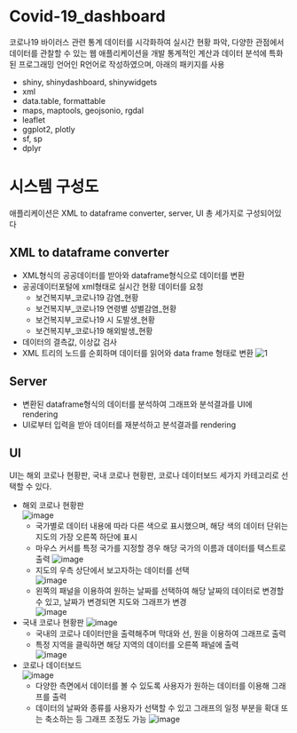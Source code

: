 # Covid-19_dashboard
코로나19 바이러스 관련 통계 데이터를 시각화하여 실시간 현황 파악, 다양한 관점에서 데이터를 관찰할 수 있는 웹 애플리케이션을 개발
통계적인 계산과 데이터 분석에 특화된 프로그래밍 언어인 R언어로 작성하였으며, 아래의 패키지를 사용
 - shiny, shinydashboard, shinywidgets
 - xml
 - data.table, formattable
 - maps, maptools, geojsonio, rgdal
 - leaflet
 - ggplot2, plotly
 - sf, sp
 - dplyr
# 시스템 구성도
애플리케이션은 XML to dataframe converter, server, UI 총 세가지로 구성되어있다

XML to dataframe converter
--------------------------
 - XML형식의 공공데이터를 받아와 dataframe형식으로 데이터를 변환
 - 공공데이터포털에 xml형태로 실시간 현황 데이터를 요청
    - 보건복지부_코로나19 감염_현황
    - 보건복지부_코로나19 연령별 성별감염_현황
    - 보건복지부_코로나19 시 도발생_현황
    - 보건복지부_코로나19 해외발생_현황
 - 데이터의 결측값, 이상값 검사
 - XML 트리의 노드를 순회하며 데이터를 읽어와 data frame 형태로 변환
![1](https://user-images.githubusercontent.com/59434021/125584220-9cc32038-3379-4e33-acf3-ad72ff22aa90.PNG)

Server
------
 - 변환된 dataframe형식의 데이터를 분석하여 그래프와 분석결과를 UI에 rendering
 - UI로부터 입력을 받아 데이터를 재분석하고 분석결과를 rendering

UI
--
UI는 해외 코로나 현황판, 국내 코로나 현황판, 코로나 데이터보드 세가지 카테고리로 선택할 수 있다.
 - 해외 코로나 현황판  
   ![image](https://user-images.githubusercontent.com/59434021/125585132-3042b52a-1093-48c5-955e-a89d1b098da5.png)  
    - 국가별로 데이터 내용에 따라 다른 색으로 표시했으며, 해당 색의 데이터 단위는 지도의 가장 오른쪽 하단에 표시
    - 마우스 커서를 특정 국가를 지정할 경우 해당 국가의 이름과 데이터를 텍스트로 출력
   ![image](https://user-images.githubusercontent.com/59434021/125585523-214e4195-385b-4ce8-a621-1191b6f3f013.png)  
    - 지도의 우측 상단에서 보고자하는 데이터를 선택  
   ![image](https://user-images.githubusercontent.com/59434021/125586164-28af3b0e-8a31-45e3-be83-88d469ea6101.png)  
    - 왼쪽의 패널을 이용하여 원하는 날짜를 선택하여 해당 날짜의 데이터로 변경할 수 있고, 날짜가 변경되면 지도와 그래프가 변경  
    ![image](https://user-images.githubusercontent.com/59434021/125586738-22e6ba21-7334-4ff8-a82f-0c0095a91969.png)  
 - 국내 코로나 현황판
   ![image](https://user-images.githubusercontent.com/59434021/125587195-efa797cd-a11b-463c-a2de-73bf2de710f8.png)  
   - 국내의 코로나 데이터만을 출력해주며 막대와 선, 원을 이용하여 그래프로 출력
   - 특정 지역을 클릭하면 해당 지역의 데이터를 오른쪽 패널에 출력  
   ![image](https://user-images.githubusercontent.com/59434021/125587578-f16a16cb-0c42-42f1-9ee9-41cc95f86d85.png)  
 - 코로나 데이터보드  
 ![image](https://user-images.githubusercontent.com/59434021/125588056-85cc878a-b6dd-4cc6-98c2-89cbfc2b25cb.png)  
    - 다양한 측면에서 데이터를 볼 수 있도록 사용자가 원하는 데이터를 이용해 그래프를 출력
    - 데이터의 날짜와 종류를 사용자가 선택할 수 있고 그래프의 일정 부분을 확대 또는 축소하는 등 그래프 조정도 가능
      ![image](https://user-images.githubusercontent.com/59434021/125588600-123458df-dfd2-4c26-bb07-15a2949e69c4.png)
